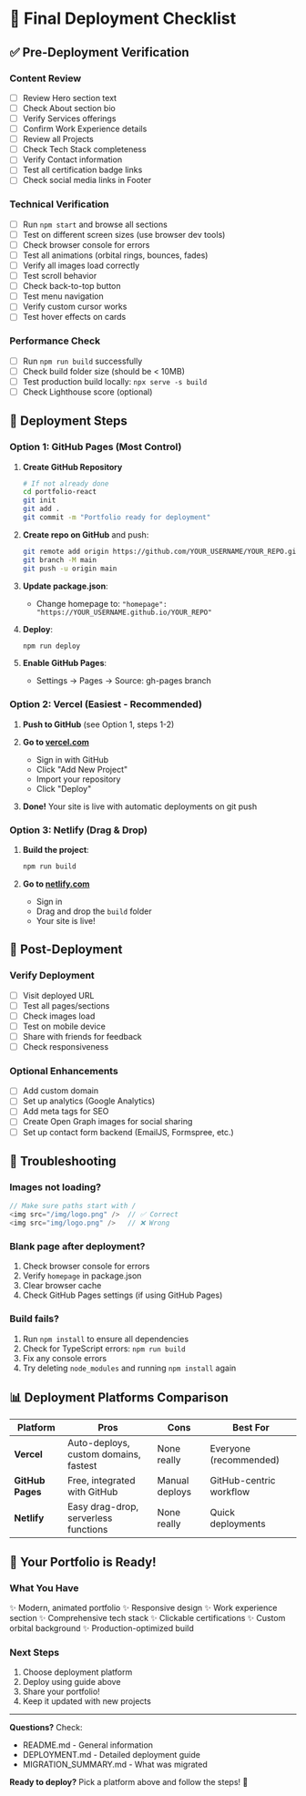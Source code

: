 # 🎯 Final Deployment Checklist

## ✅ Pre-Deployment Verification

### Content Review
- [ ] Review Hero section text
- [ ] Check About section bio
- [ ] Verify Services offerings
- [ ] Confirm Work Experience details
- [ ] Review all Projects
- [ ] Check Tech Stack completeness
- [ ] Verify Contact information
- [ ] Test all certification badge links
- [ ] Check social media links in Footer

### Technical Verification
- [ ] Run `npm start` and browse all sections
- [ ] Test on different screen sizes (use browser dev tools)
- [ ] Check browser console for errors
- [ ] Test all animations (orbital rings, bounces, fades)
- [ ] Verify all images load correctly
- [ ] Test scroll behavior
- [ ] Check back-to-top button
- [ ] Test menu navigation
- [ ] Verify custom cursor works
- [ ] Test hover effects on cards

### Performance Check
- [ ] Run `npm run build` successfully
- [ ] Check build folder size (should be < 10MB)
- [ ] Test production build locally: `npx serve -s build`
- [ ] Check Lighthouse score (optional)

## 🚀 Deployment Steps

### Option 1: GitHub Pages (Most Control)

1. **Create GitHub Repository**
   ```bash
   # If not already done
   cd portfolio-react
   git init
   git add .
   git commit -m "Portfolio ready for deployment"
   ```

2. **Create repo on GitHub** and push:
   ```bash
   git remote add origin https://github.com/YOUR_USERNAME/YOUR_REPO.git
   git branch -M main
   git push -u origin main
   ```

3. **Update package.json**:
   - Change homepage to: `"homepage": "https://YOUR_USERNAME.github.io/YOUR_REPO"`

4. **Deploy**:
   ```bash
   npm run deploy
   ```

5. **Enable GitHub Pages**:
   - Settings → Pages → Source: gh-pages branch

### Option 2: Vercel (Easiest - Recommended)

1. **Push to GitHub** (see Option 1, steps 1-2)

2. **Go to [vercel.com](https://vercel.com)**
   - Sign in with GitHub
   - Click "Add New Project"
   - Import your repository
   - Click "Deploy"

3. **Done!** Your site is live with automatic deployments on git push

### Option 3: Netlify (Drag & Drop)

1. **Build the project**:
   ```bash
   npm run build
   ```

2. **Go to [netlify.com](https://netlify.com)**
   - Sign in
   - Drag and drop the `build` folder
   - Your site is live!

## 📝 Post-Deployment

### Verify Deployment
- [ ] Visit deployed URL
- [ ] Test all pages/sections
- [ ] Check images load
- [ ] Test on mobile device
- [ ] Share with friends for feedback
- [ ] Check responsiveness

### Optional Enhancements
- [ ] Add custom domain
- [ ] Set up analytics (Google Analytics)
- [ ] Add meta tags for SEO
- [ ] Create Open Graph images for social sharing
- [ ] Set up contact form backend (EmailJS, Formspree, etc.)

## 🔧 Troubleshooting

### Images not loading?
```javascript
// Make sure paths start with /
<img src="/img/logo.png" />  // ✅ Correct
<img src="img/logo.png" />   // ❌ Wrong
```

### Blank page after deployment?
1. Check browser console for errors
2. Verify `homepage` in package.json
3. Clear browser cache
4. Check GitHub Pages settings (if using GitHub Pages)

### Build fails?
1. Run `npm install` to ensure all dependencies
2. Check for TypeScript errors: `npm run build`
3. Fix any console errors
4. Try deleting `node_modules` and running `npm install` again

## 📊 Deployment Platforms Comparison

| Platform | Pros | Cons | Best For |
|----------|------|------|----------|
| **Vercel** | Auto-deploys, custom domains, fastest | None really | Everyone (recommended) |
| **GitHub Pages** | Free, integrated with GitHub | Manual deploys | GitHub-centric workflow |
| **Netlify** | Easy drag-drop, serverless functions | None really | Quick deployments |

## 🎉 Your Portfolio is Ready!

### What You Have
✨ Modern, animated portfolio
✨ Responsive design
✨ Work experience section
✨ Comprehensive tech stack
✨ Clickable certifications
✨ Custom orbital background
✨ Production-optimized build

### Next Steps
1. Choose deployment platform
2. Deploy using guide above
3. Share your portfolio!
4. Keep it updated with new projects

---

**Questions?** Check:
- README.md - General information
- DEPLOYMENT.md - Detailed deployment guide
- MIGRATION_SUMMARY.md - What was migrated

**Ready to deploy?** Pick a platform above and follow the steps! 🚀
